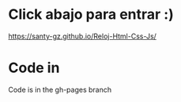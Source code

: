 # Click abajo para entrar :)

https://santy-gz.github.io/Reloj-Html-Css-Js/

# Code in

Code is in the gh-pages branch
